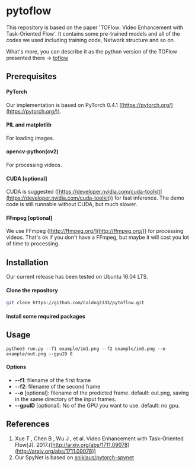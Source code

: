 # pytoflow

This repository is based on the paper 'TOFlow: Video Enhancement with Task-Oriented Flow'. It contains some pre-trained models and all of the codes we used including training code, Network structure and so on.


What's more, you can describe it as the python version of the TOFlow presented there ->  [toflow](https://github.com/anchen1011/toflow)


## Prerequisites

#### PyTorch

  Our implementation is based on PyTorch 0.4.1 ([https://pytorch.org/](https://pytorch.org/)).

#### PIL and matplotlib

  For loading images.

#### opencv-python(cv2)

  For processing videos.

#### CUDA [optional]

  CUDA is suggested ([https://developer.nvidia.com/cuda-toolkit](https://developer.nvidia.com/cuda-toolkit)) for fast inference. The demo code is still runnable without CUDA, but much slower.

#### FFmpeg [optional]

  We use FFmpeg ([http://ffmpeg.org/](http://ffmpeg.org/)) for processing videos. That's ok if you don't have a FFmpeg, but maybe it will cost you lot of time to processing.


## Installation

Our current release has been tested on Ubuntu 16.04 LTS.

#### Clone the repository

```sh
git clone https://github.com/Coldog2333/pytoflow.git
```
#### Install some required packages


## Usage

```
python3 run.py --f1 example/im1.png --f2 example/im3.png --o example/out.png --gpuID 0
``` 

#### Options

+ **--f1**: filename of the first frame
+ **--f2**: filename of the second frame
+ **--o** [optional]: filename of the predicted frame. default: out.png, saving in the same directory of the input frames.
+ **--gpuID** [optional]: No of the GPU you want to use. default: no gpu.


## References

1. Xue T , Chen B , Wu J , et al. Video Enhancement with Task-Oriented Flow[J]. 2017.([http://arxiv.org/abs/1711.09078](http://arxiv.org/abs/1711.09078))
2. Our SpyNet is based on [sniklaus/pytorch-spynet](https://github.com/sniklaus/pytorch-spynet)
